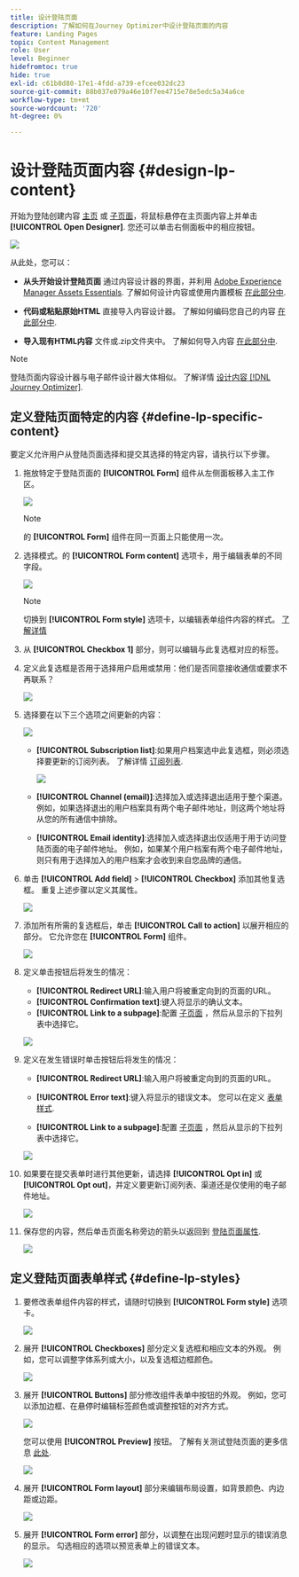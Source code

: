 ```yaml
---
title: 设计登陆页面
description: 了解如何在Journey Optimizer中设计登陆页面的内容
feature: Landing Pages
topic: Content Management
role: User
level: Beginner
hidefromtoc: true
hide: true
exl-id: c61b8d80-17e1-4fdd-a739-efcee032dc23
source-git-commit: 88b037e079a46e10f7ee4715e78e5edc5a34a6ce
workflow-type: tm+mt
source-wordcount: '720'
ht-degree: 0%

---
```


# 设计登陆页面内容 {#design-lp-content}

开始为登陆创建内容 [主页](create-lp.md#configure-primary-page) 或 [子页面](create-lp.md#configure-subpages)，将鼠标悬停在主页面内容上并单击 **[!UICONTROL Open Designer]**. 您还可以单击右侧面板中的相应按钮。

![](../assets/lp_open-designer.png)

从此处，您可以：

* **从头开始设计登陆页面** 通过内容设计器的界面，并利用 [Adobe Experience Manager Assets Essentials](../assets-essentials.md). 了解如何设计内容或使用内置模板 [在此部分中](../create-email-content.md).

* **代码或粘贴原始HTML** 直接导入内容设计器。 了解如何编码您自己的内容 [在此部分中](../existing-content.md#import-raw-html-code).

* **导入现有HTML内容** 文件或.zip文件夹中。 了解如何导入内容 [在此部分中](../existing-content.md#import-html-content-from-file).

>[!NOTE]
>
>登陆页面内容设计器与电子邮件设计器大体相似。 了解详情 [设计内容 [!DNL Journey Optimizer]](../design-emails.md).

## 定义登陆页面特定的内容 {#define-lp-specific-content}

要定义允许用户从登陆页面选择和提交其选择的特定内容，请执行以下步骤。

1. 拖放特定于登陆页面的 **[!UICONTROL Form]** 组件从左侧面板移入主工作区。

   ![](../assets/lp_designer-form-component.png)

   >[!NOTE]
   >
   >的 **[!UICONTROL Form]** 组件在同一页面上只能使用一次。

1. 选择模式。的 **[!UICONTROL Form content]** 选项卡，用于编辑表单的不同字段。

   ![](../assets/lp_designer-form-content-options.png)

   >[!NOTE]
   >
   >切换到 **[!UICONTROL Form style]** 选项卡，以编辑表单组件内容的样式。 [了解详情](#define-lp-styles)

1. 从 **[!UICONTROL Checkbox 1]** 部分，则可以编辑与此复选框对应的标签。

1. 定义此复选框是否用于选择用户启用或禁用：他们是否同意接收通信或要求不再联系？

   ![](../assets/lp_designer-form-update.png)

1. 选择要在以下三个选项之间更新的内容：

   ![](../assets/lp_designer-form-update-options.png)

   * **[!UICONTROL Subscription list]**:如果用户档案选中此复选框，则必须选择要更新的订阅列表。 了解详情 [订阅列表](subscription-list.md).

      ![](../assets/lp_designer-form-subs-list.png)

   * **[!UICONTROL Channel (email)]**:选择加入或选择退出适用于整个渠道。 例如，如果选择退出的用户档案具有两个电子邮件地址，则这两个地址将从您的所有通信中排除。

   * **[!UICONTROL Email identity]**:选择加入或选择退出仅适用于用于访问登陆页面的电子邮件地址。 例如，如果某个用户档案有两个电子邮件地址，则只有用于选择加入的用户档案才会收到来自您品牌的通信。

1. 单击 **[!UICONTROL Add field]** > **[!UICONTROL Checkbox]** 添加其他复选框。 重复上述步骤以定义其属性。

   ![](../assets/lp_designer-form-checkbox-2.png)

1. 添加所有所需的复选框后，单击 **[!UICONTROL Call to action]** 以展开相应的部分。 它允许您在 **[!UICONTROL Form]** 组件。

   ![](../assets/lp_designer-form-call-to-action.png)

1. 定义单击按钮后将发生的情况：

   * **[!UICONTROL Redirect URL]**:输入用户将被重定向到的页面的URL。
   * **[!UICONTROL Confirmation text]**:键入将显示的确认文本。
   * **[!UICONTROL Link to a subpage]**:配置 [子页面](create-lp.md#configure-subpages) ，然后从显示的下拉列表中选择它。

   ![](../assets/lp_designer-form-confirmation-action.png)

1. 定义在发生错误时单击按钮后将发生的情况：

   * **[!UICONTROL Redirect URL]**:输入用户将被重定向到的页面的URL。
   * **[!UICONTROL Error text]**:键入将显示的错误文本。 您可以在定义 [表单样式](#define-lp-styles).

   * **[!UICONTROL Link to a subpage]**:配置 [子页面](create-lp.md#configure-subpages) ，然后从显示的下拉列表中选择它。

   ![](../assets/lp_designer-form-error.png)

1. 如果要在提交表单时进行其他更新，请选择 **[!UICONTROL Opt in]** 或 **[!UICONTROL Opt out]**，并定义要更新订阅列表、渠道还是仅使用的电子邮件地址。

   ![](../assets/lp_designer-form-additionnal-update.png)

1. 保存您的内容，然后单击页面名称旁边的箭头以返回到 [登陆页面属性](create-lp.md#configure-primary-page).

   ![](../assets/lp_designer-form-save.png)

<!--Will the name Email Designer be kept if you can also design LP with the same tool? > To modify in Messages section > content designer or Designer-->

## 定义登陆页面表单样式 {#define-lp-styles}

1. 要修改表单组件内容的样式，请随时切换到 **[!UICONTROL Form style]** 选项卡。

   ![](../assets/lp_designer-form-style.png)

1. 展开 **[!UICONTROL Checkboxes]** 部分定义复选框和相应文本的外观。 例如，您可以调整字体系列或大小，以及复选框边框颜色。

   ![](../assets/lp_designer-form-style-checkboxes.png)

1. 展开 **[!UICONTROL Buttons]** 部分修改组件表单中按钮的外观。 例如，您可以添加边框、在悬停时编辑标签颜色或调整按钮的对齐方式。

   ![](../assets/lp_designer-form-style-buttons.png)

   您可以使用 **[!UICONTROL Preview]** 按钮。 了解有关测试登陆页面的更多信息 [此处](create-lp.md#test).

   ![](../assets/lp_designer-form-style-buttons-preview.png)

1. 展开 **[!UICONTROL Form layout]** 部分来编辑布局设置，如背景颜色、内边距或边距。

   ![](../assets/lp_designer-form-style-layout.png)

1. 展开 **[!UICONTROL Form error]** 部分，以调整在出现问题时显示的错误消息的显示。 勾选相应的选项以预览表单上的错误文本。

   ![](../assets/lp_designer-form-error-preview.png)

